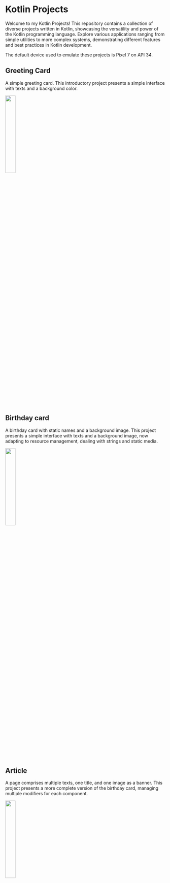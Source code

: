 # Kotlin Projects

Welcome to my Kotlin Projects! This repository contains a collection of diverse projects written in Kotlin, showcasing the versatility and power of the Kotlin programming language. Explore various applications ranging from simple utilities to more complex systems, demonstrating different features and best practices in Kotlin development.

The default device used to emulate these projects is Pixel 7 on API 34.

## Greeting Card

A simple greeting card. This introductory project presents a simple interface with texts and a background color.

<img src="https://github.com/user-attachments/assets/e3b8eca8-6d80-4cf5-a033-b7e7ab208e28" width=25% height=25%>

## Birthday card

A birthday card with static names and a background image. This project presents a simple interface with texts and a background image, now adapting to resource management, dealing with strings and static media.

<img src="https://github.com/user-attachments/assets/42dfae68-314d-43ce-b837-2320acd413f8" width=25% height=25%>

## Article

A page comprises multiple texts, one title, and one image as a banner. This project presents a more complete version of the birthday card, managing multiple modifiers for each component.

<img src="https://github.com/user-attachments/assets/d264fb26-7a40-4c0a-ad62-d74f217ca0ca" width=25% height=25%>
